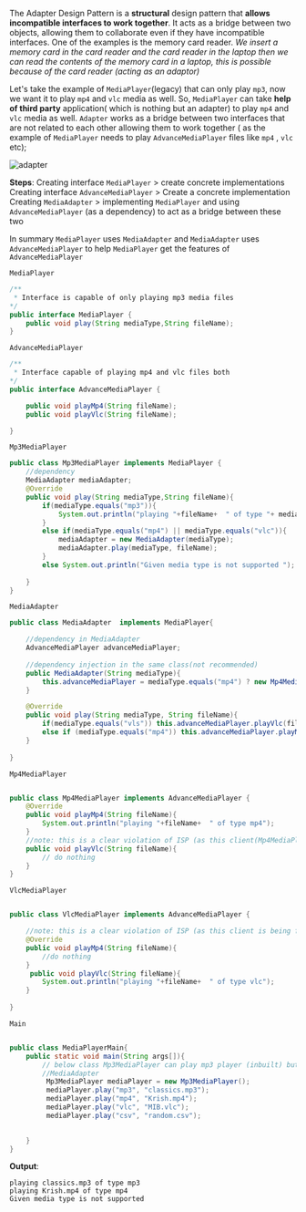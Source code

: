 


The Adapter Design Pattern is a **structural** design pattern that **allows** **incompatible interfaces to work together**. It acts as a bridge between two objects, allowing them to collaborate even if they have incompatible interfaces.
One of the examples is the memory card reader.
*We insert a memory card in the card reader and the card reader in the laptop
then we can read the contents of the memory card in a laptop, this is possible because of the card reader (acting as an adaptor)*

Let's take the example of `MediaPlayer`(legacy) that can only play `mp3`, now we want it to play `mp4` and `vlc` media as well.
So, `MediaPlayer` can take **help of third party** application( which is nothing but an adapter) to play `mp4` and `vlc` media as well.
`Adapter` works as a bridge between two interfaces that are not related to each other allowing them to work together ( as the example of `MediaPlayer` needs to play `AdvanceMediaPlayer` files like `mp4` , `vlc` etc);

![adapter](https://dev-to-uploads.s3.amazonaws.com/uploads/articles/a4uladp21gmy58rff1lb.png)

**Steps**: 
Creating interface `MediaPlayer` > create concrete implementations
Creating interface `AdvanceMediaPlayer` > Create a concrete implementation
Creating `MediaAdapter` > implementing `MediaPlayer` and using `AdvanceMediaPlayer` (as a dependency) to act as a bridge between these two

In summary `MediaPlayer` uses `MediaAdapter` and `MediaAdapter` uses `AdvanceMediaPlayer` to help `MediaPlayer` get the features of `AdvanceMediaPlayer`

`MediaPlayer`

```java
/**
 * Interface is capable of only playing mp3 media files
*/
public interface MediaPlayer {
    public void play(String mediaType,String fileName);
}
```
`AdvanceMediaPlayer`

```java
/**
 * Interface capable of playing mp4 and vlc files both
*/
public interface AdvanceMediaPlayer {

    public void playMp4(String fileName);
    public void playVlc(String fileName);

}
```
`Mp3MediaPlayer`

```java
public class Mp3MediaPlayer implements MediaPlayer {
    //dependency
    MediaAdapter mediaAdapter;
    @Override
    public void play(String mediaType,String fileName){
        if(mediaType.equals("mp3")){
            System.out.println("playing "+fileName+  " of type "+ mediaType);
        }
        else if(mediaType.equals("mp4") || mediaType.equals("vlc")){
            mediaAdapter = new MediaAdapter(mediaType);
            mediaAdapter.play(mediaType, fileName);
        }
        else System.out.println("Given media type is not supported ");
        
    }
}
```
`MediaAdapter`

```java
public class MediaAdapter  implements MediaPlayer{

    //dependency in MediaAdapter
    AdvanceMediaPlayer advanceMediaPlayer;
    
    //dependency injection in the same class(not recommended)
    public MediaAdapter(String mediaType){
        this.advanceMediaPlayer = mediaType.equals("mp4") ? new Mp4MediaPlayer(): (mediaType.equals("vlc") ? new VlcMediaPlayer(): null);
    }

    @Override
    public void play(String mediaType, String fileName){
        if(mediaType.equals("vls")) this.advanceMediaPlayer.playVlc(fileName);
        else if (mediaType.equals("mp4")) this.advanceMediaPlayer.playMp4(fileName);
    }
    
}
```

`Mp4MediaPlayer`

```java

public class Mp4MediaPlayer implements AdvanceMediaPlayer {
    @Override
    public void playMp4(String fileName){
        System.out.println("playing "+fileName+  " of type mp4");
    }
    //note: this is a clear violation of ISP (as this client(Mp4MediaPlayer) is being forced to override a method it does use)
    public void playVlc(String fileName){
        // do nothing
    }
}
```

`VlcMediaPlayer`

```java

public class VlcMediaPlayer implements AdvanceMediaPlayer {

    //note: this is a clear violation of ISP (as this client is being forced to override a method it does use), for solution, we can segregate these two methods from the parent interface into separate interfaces and only implement the required one
    @Override
    public void playMp4(String fileName){
        //do nothing
    }
     public void playVlc(String fileName){
        System.out.println("playing "+fileName+  " of type vlc");
    }
    
}
```

`Main`

```java

public class MediaPlayerMain{
    public static void main(String args[]){
        // below class Mp3MediaPlayer can play mp3 player (inbuilt) but can also play mp4 and vlc because of 
        //MediaAdapter
         Mp3MediaPlayer mediaPlayer = new Mp3MediaPlayer();
         mediaPlayer.play("mp3", "classics.mp3");
         mediaPlayer.play("mp4", "Krish.mp4");
         mediaPlayer.play("vlc", "MIB.vlc");
         mediaPlayer.play("csv", "random.csv");

        
    }
}

```
**Output**: 

```console
playing classics.mp3 of type mp3
playing Krish.mp4 of type mp4
Given media type is not supported 
```



